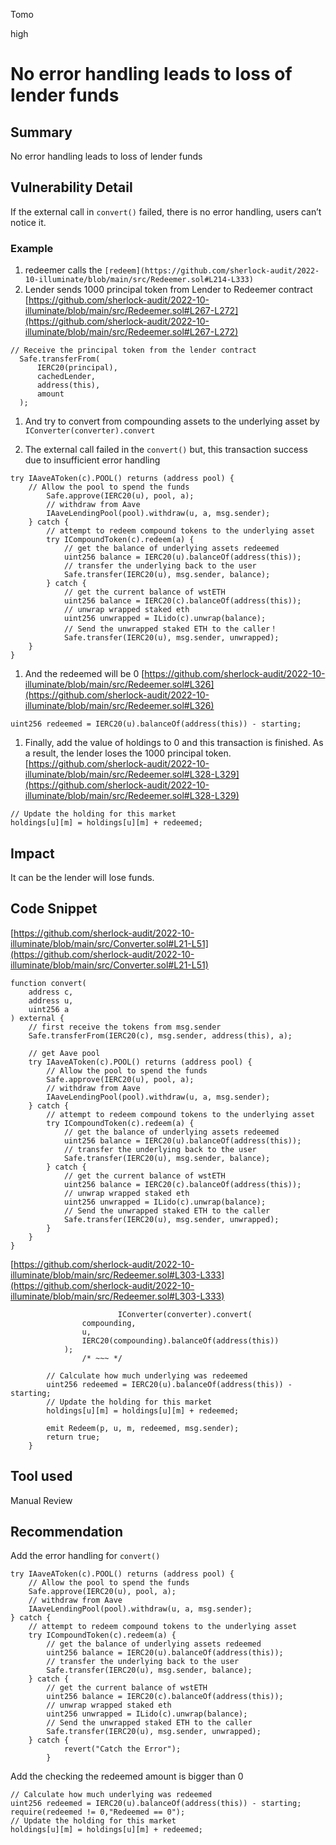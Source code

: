 Tomo

high

# No error handling leads to loss of lender funds

## Summary

No error handling leads to loss of lender funds

## Vulnerability Detail

If the external call in `convert()` failed, there is no error handling, users can’t notice it. 

### Example

1. redeemer calls the `[redeem](https://github.com/sherlock-audit/2022-10-illuminate/blob/main/src/Redeemer.sol#L214-L333)`
2. Lender sends 1000 principal token from Lender to Redeemer contract
[https://github.com/sherlock-audit/2022-10-illuminate/blob/main/src/Redeemer.sol#L267-L272](https://github.com/sherlock-audit/2022-10-illuminate/blob/main/src/Redeemer.sol#L267-L272)

```solidity
// Receive the principal token from the lender contract
  Safe.transferFrom(
      IERC20(principal),
      cachedLender,
      address(this),
      amount
  );
```

1. And try to convert from compounding assets to the underlying asset by `IConverter(converter).convert`

2. The external call failed in the `convert()` but, this transaction success due to insufficient error handling

```solidity
try IAaveAToken(c).POOL() returns (address pool) {
    // Allow the pool to spend the funds
	    Safe.approve(IERC20(u), pool, a);
	    // withdraw from Aave
	    IAaveLendingPool(pool).withdraw(u, a, msg.sender);
	} catch {
	    // attempt to redeem compound tokens to the underlying asset
	    try ICompoundToken(c).redeem(a) {
	        // get the balance of underlying assets redeemed
	        uint256 balance = IERC20(u).balanceOf(address(this));
	        // transfer the underlying back to the user
	        Safe.transfer(IERC20(u), msg.sender, balance);
	    } catch {
	        // get the current balance of wstETH
	        uint256 balance = IERC20(c).balanceOf(address(this));
	        // unwrap wrapped staked eth
	        uint256 unwrapped = ILido(c).unwrap(balance);
	        // Send the unwrapped staked ETH to the caller！ 
	        Safe.transfer(IERC20(u), msg.sender, unwrapped);
	}
}
```

1. And the redeemed will be 0
[https://github.com/sherlock-audit/2022-10-illuminate/blob/main/src/Redeemer.sol#L326](https://github.com/sherlock-audit/2022-10-illuminate/blob/main/src/Redeemer.sol#L326)

```solidity
uint256 redeemed = IERC20(u).balanceOf(address(this)) - starting;
```

1. Finally, add the value of holdings to 0 and this transaction is finished.
As a result, the lender loses the 1000 principal token.
[https://github.com/sherlock-audit/2022-10-illuminate/blob/main/src/Redeemer.sol#L328-L329](https://github.com/sherlock-audit/2022-10-illuminate/blob/main/src/Redeemer.sol#L328-L329)

```solidity
// Update the holding for this market
holdings[u][m] = holdings[u][m] + redeemed;
```

## Impact

It can be the lender will lose funds.

## Code Snippet

[https://github.com/sherlock-audit/2022-10-illuminate/blob/main/src/Converter.sol#L21-L51](https://github.com/sherlock-audit/2022-10-illuminate/blob/main/src/Converter.sol#L21-L51)

```solidity
function convert(
    address c,
    address u,
    uint256 a
) external {
    // first receive the tokens from msg.sender
    Safe.transferFrom(IERC20(c), msg.sender, address(this), a);

    // get Aave pool
    try IAaveAToken(c).POOL() returns (address pool) {
        // Allow the pool to spend the funds
        Safe.approve(IERC20(u), pool, a);
        // withdraw from Aave
        IAaveLendingPool(pool).withdraw(u, a, msg.sender);
    } catch {
        // attempt to redeem compound tokens to the underlying asset
        try ICompoundToken(c).redeem(a) {
            // get the balance of underlying assets redeemed
            uint256 balance = IERC20(u).balanceOf(address(this));
            // transfer the underlying back to the user
            Safe.transfer(IERC20(u), msg.sender, balance);
        } catch {
            // get the current balance of wstETH
            uint256 balance = IERC20(c).balanceOf(address(this));
            // unwrap wrapped staked eth
            uint256 unwrapped = ILido(c).unwrap(balance);
            // Send the unwrapped staked ETH to the caller
            Safe.transfer(IERC20(u), msg.sender, unwrapped);
        }
    }
}
```

[https://github.com/sherlock-audit/2022-10-illuminate/blob/main/src/Redeemer.sol#L303-L333](https://github.com/sherlock-audit/2022-10-illuminate/blob/main/src/Redeemer.sol#L303-L333)

```solidity
						IConverter(converter).convert(
                compounding,
                u,
                IERC20(compounding).balanceOf(address(this))
            );
				/* ~~~ */

        // Calculate how much underlying was redeemed
        uint256 redeemed = IERC20(u).balanceOf(address(this)) - starting;
        // Update the holding for this market
        holdings[u][m] = holdings[u][m] + redeemed;

        emit Redeem(p, u, m, redeemed, msg.sender);
        return true;
    }
```

## Tool used

Manual Review

## Recommendation

Add the error handling for `convert()`

```solidity
try IAaveAToken(c).POOL() returns (address pool) {
    // Allow the pool to spend the funds
    Safe.approve(IERC20(u), pool, a);
    // withdraw from Aave
    IAaveLendingPool(pool).withdraw(u, a, msg.sender);
} catch {
    // attempt to redeem compound tokens to the underlying asset
    try ICompoundToken(c).redeem(a) {
        // get the balance of underlying assets redeemed
        uint256 balance = IERC20(u).balanceOf(address(this));
        // transfer the underlying back to the user
        Safe.transfer(IERC20(u), msg.sender, balance);
    } catch {
        // get the current balance of wstETH
        uint256 balance = IERC20(c).balanceOf(address(this));
        // unwrap wrapped staked eth
        uint256 unwrapped = ILido(c).unwrap(balance);
        // Send the unwrapped staked ETH to the caller
        Safe.transfer(IERC20(u), msg.sender, unwrapped);
    } catch {
			revert("Catch the Error");
		}
```

Add the checking the redeemed amount is bigger than 0

```solidity
// Calculate how much underlying was redeemed
uint256 redeemed = IERC20(u).balanceOf(address(this)) - starting;
require(redeemed != 0,"Redeemed == 0");
// Update the holding for this market
holdings[u][m] = holdings[u][m] + redeemed;
```